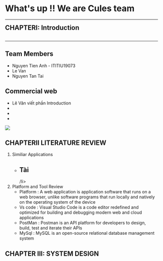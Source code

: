 <html>
    <head></head>
    <body>
        <h1>What's up !! We are Cules team	 </h1>
        <hr>
        <h2 style="margin:auto">CHAPTERI: Introduction </h2> <br>
        <hr>
        <h2>Team Members </h2>
        <ul>
        <li>Nguyen Tien Anh - ITITIU19073
        <li>Le Van
        <li>Nguyen Tan Tai		
        </ul>
        <h2>Commercial web</h2>
            <ul>
                <li>Lê Văn viết phần Introduction</li>
                <li></li>
                <li></li>
                <li></li>
            </ul>
        <img src="https://user-images.githubusercontent.com/74531167/172551306-a09a87c1-9ce7-4031-b599-d048835ee958.PNG"/>
        <h2>CHAPTERII LITERATURE REVIEW</h2>
        <ol>
            <li>Similiar Applications
                <ul>
                    <li><h2>Tài</h2>/li>
                </ul>
            </li>
            <li>Platform and Tool Review
                <ul><li>Platform : A web application is application software that runs on a web browser, unlike software programs that run locally and natively on the operating system of the device</li>
                <li>Vs code : Visual Studio Code is a code editor redefined and optimized for building and debugging modern web and cloud applications</li>
                <li>PostMan : Postman is an API platform for developers to design, build, test and iterate their APIs</li>
                <li>MySql : MySQL is an open-source relational database management system</li>
            </li>
        </ol>
        <h2>CHAPTER III: SYSTEM DESIGN</h2>
    </body>
  
</html>
